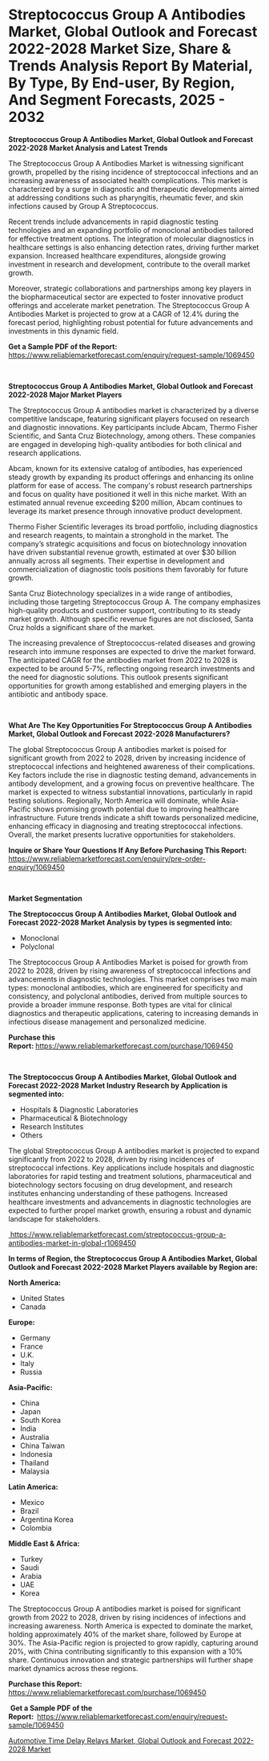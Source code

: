 <p><h1>Streptococcus Group A Antibodies Market, Global Outlook and Forecast 2022-2028 Market Size, Share & Trends Analysis Report By Material, By Type, By End-user, By Region, And Segment Forecasts, 2025 - 2032</h1></p><p><strong>Streptococcus Group A Antibodies Market, Global Outlook and Forecast 2022-2028 Market Analysis and Latest Trends</strong></p>
<p><p>The Streptococcus Group A Antibodies Market is witnessing significant growth, propelled by the rising incidence of streptococcal infections and an increasing awareness of associated health complications. This market is characterized by a surge in diagnostic and therapeutic developments aimed at addressing conditions such as pharyngitis, rheumatic fever, and skin infections caused by Group A Streptococcus. </p><p>Recent trends include advancements in rapid diagnostic testing technologies and an expanding portfolio of monoclonal antibodies tailored for effective treatment options. The integration of molecular diagnostics in healthcare settings is also enhancing detection rates, driving further market expansion. Increased healthcare expenditures, alongside growing investment in research and development, contribute to the overall market growth.</p><p>Moreover, strategic collaborations and partnerships among key players in the biopharmaceutical sector are expected to foster innovative product offerings and accelerate market penetration. The Streptococcus Group A Antibodies Market is projected to grow at a CAGR of 12.4% during the forecast period, highlighting robust potential for future advancements and investments in this dynamic field.</p></p>
<p><strong>Get a Sample PDF of the Report:&nbsp;</strong> <a href="https://www.reliablemarketforecast.com/enquiry/request-sample/1069450?utm_campaign=3050&utm_medium=2&utm_source=Github&utm_content=ia&utm_term=21032025&utm_id=streptococcus-group-a-antibodies-market-global-outlook-and-forecast-2022-2028">https://www.reliablemarketforecast.com/enquiry/request-sample/1069450</a></p>
<p>&nbsp;</p>
<p><strong>Streptococcus Group A Antibodies Market, Global Outlook and Forecast 2022-2028 Major Market Players</strong></p>
<p><p>The Streptococcus Group A antibodies market is characterized by a diverse competitive landscape, featuring significant players focused on research and diagnostic innovations. Key participants include Abcam, Thermo Fisher Scientific, and Santa Cruz Biotechnology, among others. These companies are engaged in developing high-quality antibodies for both clinical and research applications.</p><p>Abcam, known for its extensive catalog of antibodies, has experienced steady growth by expanding its product offerings and enhancing its online platform for ease of access. The company's robust research partnerships and focus on quality have positioned it well in this niche market. With an estimated annual revenue exceeding $200 million, Abcam continues to leverage its market presence through innovative product development.</p><p>Thermo Fisher Scientific leverages its broad portfolio, including diagnostics and research reagents, to maintain a stronghold in the market. The company’s strategic acquisitions and focus on biotechnology innovation have driven substantial revenue growth, estimated at over $30 billion annually across all segments. Their expertise in development and commercialization of diagnostic tools positions them favorably for future growth.</p><p>Santa Cruz Biotechnology specializes in a wide range of antibodies, including those targeting Streptococcus Group A. The company emphasizes high-quality products and customer support, contributing to its steady market growth. Although specific revenue figures are not disclosed, Santa Cruz holds a significant share of the market.</p><p>The increasing prevalence of Streptococcus-related diseases and growing research into immune responses are expected to drive the market forward. The anticipated CAGR for the antibodies market from 2022 to 2028 is expected to be around 5-7%, reflecting ongoing research investments and the need for diagnostic solutions. This outlook presents significant opportunities for growth among established and emerging players in the antibiotic and antibody space.</p></p>
<p>&nbsp;</p>
<p><strong>What Are The Key Opportunities For Streptococcus Group A Antibodies Market, Global Outlook and Forecast 2022-2028 Manufacturers?</strong></p>
<p><p>The global Streptococcus Group A antibodies market is poised for significant growth from 2022 to 2028, driven by increasing incidence of streptococcal infections and heightened awareness of their complications. Key factors include the rise in diagnostic testing demand, advancements in antibody development, and a growing focus on preventive healthcare. The market is expected to witness substantial innovations, particularly in rapid testing solutions. Regionally, North America will dominate, while Asia-Pacific shows promising growth potential due to improving healthcare infrastructure. Future trends indicate a shift towards personalized medicine, enhancing efficacy in diagnosing and treating streptococcal infections. Overall, the market presents lucrative opportunities for stakeholders.</p></p>
<p><strong>Inquire or Share Your Questions If Any Before Purchasing This Report:</strong> <a href="https://www.reliablemarketforecast.com/enquiry/pre-order-enquiry/1069450?utm_campaign=3050&utm_medium=2&utm_source=Github&utm_content=ia&utm_term=21032025&utm_id=streptococcus-group-a-antibodies-market-global-outlook-and-forecast-2022-2028">https://www.reliablemarketforecast.com/enquiry/pre-order-enquiry/1069450</a></p>
<p>&nbsp;</p>
<p><strong>Market Segmentation</strong></p>
<p><strong>The Streptococcus Group A Antibodies Market, Global Outlook and Forecast 2022-2028 Market Analysis by types is segmented into:</strong></p>
<p><ul><li>Monoclonal</li><li>Polyclonal</li></ul></p>
<p><p>The Streptococcus Group A Antibodies Market is poised for growth from 2022 to 2028, driven by rising awareness of streptococcal infections and advancements in diagnostic technologies. This market comprises two main types: monoclonal antibodies, which are engineered for specificity and consistency, and polyclonal antibodies, derived from multiple sources to provide a broader immune response. Both types are vital for clinical diagnostics and therapeutic applications, catering to increasing demands in infectious disease management and personalized medicine.</p></p>
<p><strong>Purchase this Report:&nbsp;</strong><a href="https://www.reliablemarketforecast.com/purchase/1069450?utm_campaign=3050&utm_medium=2&utm_source=Github&utm_content=ia&utm_term=21032025&utm_id=streptococcus-group-a-antibodies-market-global-outlook-and-forecast-2022-2028">https://www.reliablemarketforecast.com/purchase/1069450</a></p>
<p>&nbsp;</p>
<p><strong>The Streptococcus Group A Antibodies Market, Global Outlook and Forecast 2022-2028 Market Industry Research by Application is segmented into:</strong></p>
<p><ul><li>Hospitals & Diagnostic Laboratories</li><li>Pharmaceutical & Biotechnology</li><li>Research Institutes</li><li>Others</li></ul></p>
<p><p>The global Streptococcus Group A antibodies market is projected to expand significantly from 2022 to 2028, driven by rising incidences of streptococcal infections. Key applications include hospitals and diagnostic laboratories for rapid testing and treatment solutions, pharmaceutical and biotechnology sectors focusing on drug development, and research institutes enhancing understanding of these pathogens. Increased healthcare investments and advancements in diagnostic technologies are expected to further propel market growth, ensuring a robust and dynamic landscape for stakeholders.</p></p>
<p><a href="https://www.reliablemarketforecast.com/streptococcus-group-a-antibodies-market-in-global-r1069450?utm_campaign=3050&utm_medium=2&utm_source=Github&utm_content=ia&utm_term=21032025&utm_id=streptococcus-group-a-antibodies-market-global-outlook-and-forecast-2022-2028">&nbsp;https://www.reliablemarketforecast.com/streptococcus-group-a-antibodies-market-in-global-r1069450</a></p>
<p><strong>In terms of Region, the Streptococcus Group A Antibodies Market, Global Outlook and Forecast 2022-2028 Market Players available by Region are:</strong></p>
<p>
    <p> <strong> North America: </strong>
        <ul>
            <li>United States</li>
            <li>Canada</li>
        </ul>
        </p> 
    <p> <strong> Europe: </strong>
        <ul>
            <li>Germany</li>
            <li>France</li>
            <li>U.K.</li>
            <li>Italy</li>
            <li>Russia</li>
        </ul>
        </p> 
    <p> <strong> Asia-Pacific: </strong>
        <ul>
            <li>China</li>
            <li>Japan</li>
            <li>South Korea</li>
            <li>India</li>
            <li>Australia</li>
            <li>China Taiwan</li>
            <li>Indonesia</li>
            <li>Thailand</li>
            <li>Malaysia</li>
        </ul>
        </p> 
    <p> <strong> Latin America: </strong>
        <ul>
            <li>Mexico</li>
            <li>Brazil</li>
            <li>Argentina Korea</li>
            <li>Colombia</li>
        </ul>
        </p> 
    <p> <strong> Middle East & Africa: </strong>
        <ul>
            <li>Turkey</li>
            <li>Saudi</li>
            <li>Arabia</li>
            <li>UAE</li>
            <li>Korea</li>
        </ul>
    </p>
    </p>
<p><p>The Streptococcus Group A antibodies market is poised for significant growth from 2022 to 2028, driven by rising incidences of infections and increasing awareness. North America is expected to dominate the market, holding approximately 40% of the market share, followed by Europe at 30%. The Asia-Pacific region is projected to grow rapidly, capturing around 20%, with China contributing significantly to this expansion with a 10% share. Continuous innovation and strategic partnerships will further shape market dynamics across these regions.</p></p>
<p><strong>Purchase this Report: </strong><a href="https://www.reliablemarketforecast.com/purchase/1069450?utm_campaign=3050&utm_medium=2&utm_source=Github&utm_content=ia&utm_term=21032025&utm_id=streptococcus-group-a-antibodies-market-global-outlook-and-forecast-2022-2028">https://www.reliablemarketforecast.com/purchase/1069450</a></p>
<p>&nbsp;<strong>Get a Sample PDF of the Report:&nbsp;&nbsp;</strong><a href="https://www.reliablemarketforecast.com/enquiry/request-sample/1069450?utm_campaign=3050&utm_medium=2&utm_source=Github&utm_content=ia&utm_term=21032025&utm_id=streptococcus-group-a-antibodies-market-global-outlook-and-forecast-2022-2028">https://www.reliablemarketforecast.com/enquiry/request-sample/1069450</a></p>
<p><strong></strong></p>
<p><p><a href="https://github.com/nibbsmantji/Market-Research-Report-List-1/blob/main/automotive-time-delay-relays-market-global-outlook-and-forecast-2022-2028-market.md?utm_campaign=3050&utm_medium=2&utm_source=Github&utm_content=ia&utm_term=21032025&utm_id=streptococcus-group-a-antibodies-market-global-outlook-and-forecast-2022-2028">Automotive Time Delay Relays Market, Global Outlook and Forecast 2022-2028 Market</a></p></p>